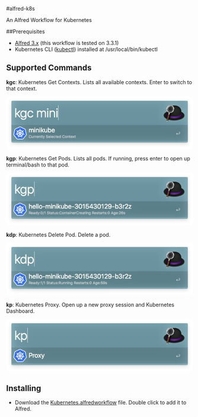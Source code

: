 #alfred-k8s

An Alfred Workflow for Kubernetes

##Prerequisites

- [Alfred 3.x](https://www.alfredapp.com/) (this workflow is tested on 3.3.1)
- Kubernetes CLI ([kubectl](https://kubernetes.io/docs/user-guide/prereqs/)) installed at /usr/local/bin/kubectl

## Supported Commands

**kgc**: Kubernetes Get Contexts. Lists all available contexts. Enter to switch to that context.

![kgc Command](screenshots/kgc.png)

**kgp**: Kubernetes Get Pods. Lists all pods. If running, press enter to open up terminal/bash to that pod.

![kgp Command](screenshots/kgp.png)

**kdp**: Kubernetes Delete Pod. Delete a pod.

![kdp Command](screenshots/kdp.png)

**kp**: Kubernetes Proxy. Open up a new proxy session and Kubernetes Dashboard.

![kp Command](screenshots/kp.png)

## Installing

- Download the [Kubernetes.alfredworkflow](https://github.com/simonguest/alfred-k8s/raw/master/Kubernetes.alfredworkflow) file. Double click to add it to Alfred.